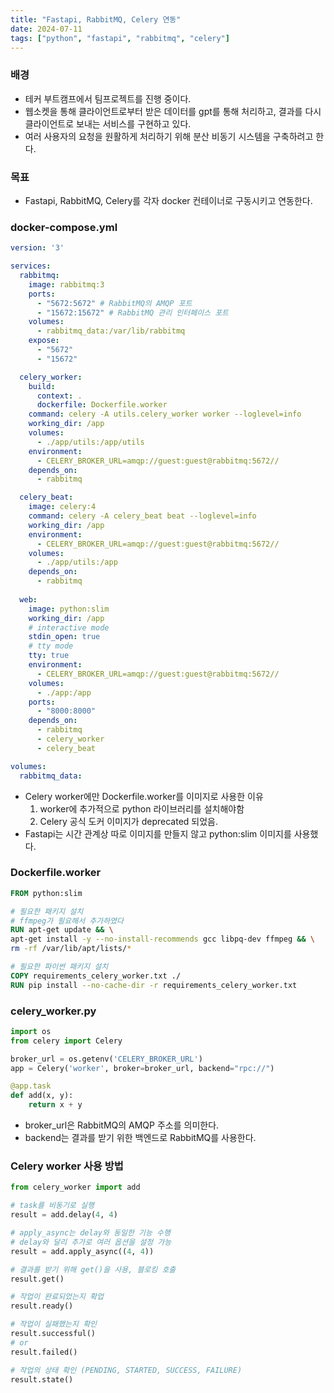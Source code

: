 ```yaml
---
title: "Fastapi, RabbitMQ, Celery 연동"
date: 2024-07-11
tags: ["python", "fastapi", "rabbitmq", "celery"]
---
```


### 배경
- 테커 부트캠프에서 팀프로젝트를 진행 중이다.
- 웹소켓을 통해 클라이언트로부터 받은 데이터를 gpt를 통해 처리하고, 결과를 다시 클라이언트로 보내는 서비스를 구현하고 있다.
- 여러 사용자의 요청을 원활하게 처리하기 위해 분산 비동기 시스템을 구축하려고 한다.

### 목표
- Fastapi, RabbitMQ, Celery를 각자 docker 컨테이너로 구동시키고 연동한다.

### docker-compose.yml
```yaml
version: '3'

services:
  rabbitmq:
    image: rabbitmq:3
    ports:
      - "5672:5672" # RabbitMQ의 AMQP 포트
      - "15672:15672" # RabbitMQ 관리 인터페이스 포트
    volumes:
      - rabbitmq_data:/var/lib/rabbitmq
    expose:
      - "5672"
      - "15672"

  celery_worker:
    build:
      context: .
      dockerfile: Dockerfile.worker
    command: celery -A utils.celery_worker worker --loglevel=info
    working_dir: /app
    volumes:
      - ./app/utils:/app/utils
    environment:
      - CELERY_BROKER_URL=amqp://guest:guest@rabbitmq:5672//
    depends_on:
      - rabbitmq

  celery_beat:
    image: celery:4
    command: celery -A celery_beat beat --loglevel=info
    working_dir: /app
    environment:
      - CELERY_BROKER_URL=amqp://guest:guest@rabbitmq:5672//
    volumes:
      - ./app/utils:/app
    depends_on:
      - rabbitmq
  
  web:
    image: python:slim
    working_dir: /app
    # interactive mode
    stdin_open: true
    # tty mode
    tty: true
    environment:
      - CELERY_BROKER_URL=amqp://guest:guest@rabbitmq:5672//
    volumes:
      - ./app:/app
    ports:
      - "8000:8000"
    depends_on:
      - rabbitmq
      - celery_worker
      - celery_beat

volumes:
  rabbitmq_data:
```
- Celery worker에만 Dockerfile.worker를 이미지로 사용한 이유
    1. worker에 추가적으로 python 라이브러리를 설치해야함
    2. Celery 공식 도커 이미지가 deprecated 되었음.
- Fastapi는 시간 관계상 따로 이미지를 만들지 않고 python:slim 이미지를 사용했다.

### Dockerfile.worker
```dockerfile
FROM python:slim

# 필요한 패키지 설치
# ffmpeg가 필요해서 추가하였다
RUN apt-get update && \
apt-get install -y --no-install-recommends gcc libpq-dev ffmpeg && \
rm -rf /var/lib/apt/lists/*

# 필요한 파이썬 패키지 설치
COPY requirements_celery_worker.txt ./
RUN pip install --no-cache-dir -r requirements_celery_worker.txt
```

### celery_worker.py
```python
import os
from celery import Celery

broker_url = os.getenv('CELERY_BROKER_URL')
app = Celery('worker', broker=broker_url, backend="rpc://")

@app.task
def add(x, y):
    return x + y
```
- broker_url은 RabbitMQ의 AMQP 주소를 의미한다.
- backend는 결과를 받기 위한 백엔드로 RabbitMQ를 사용한다.

### Celery worker 사용 방법
```python
from celery_worker import add

# task를 비동기로 실행
result = add.delay(4, 4)

# apply_async는 delay와 동일한 기능 수행
# delay와 달리 추가로 여러 옵션을 설정 가능
result = add.apply_async((4, 4))

# 결과를 받기 위해 get()을 사용, 블로킹 호출
result.get()

# 작업이 완료되었는지 확업
result.ready()

# 작업이 실패했는지 확인
result.successful()
# or
result.failed()

# 작업의 상태 확인 (PENDING, STARTED, SUCCESS, FAILURE)
result.state()
```
